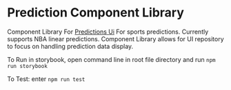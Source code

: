 # Prediction Component Library 

Component Library For [Predictions Ui](https://github.com/Step-henC/nba-predict-ui)
For sports predictions. Currently supports NBA linear predictions.
Component Library allows for UI repository to focus on handling prediction data display.

To Run in storybook, open command line in root file directory and run `npm run storybook`

To Test: enter `npm run test`

